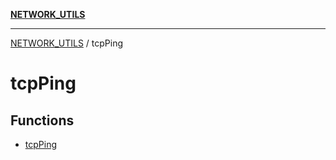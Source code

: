 [**NETWORK_UTILS**](../README.md)

***

[NETWORK_UTILS](../README.md) / tcpPing

# tcpPing

## Functions

- [tcpPing](functions/tcpPing.md)
